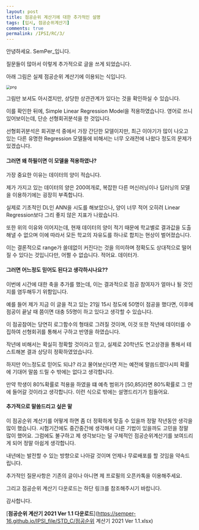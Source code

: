 ```yaml
---
layout: post
title: 점공순위 계산기에 대한 추가적인 설명
tags: [입시, 점공순위계산기]
comments: true
permalink: /IPSI/RC/3/
---
```


안녕하세요. SemPer_입니다.

질문들이 많아서 이렇게 추가적으로 글을 쓰게 되었습니다.

아래 그림은 실제 점공순위 계산기에 이용되는 식입니다.

<img src="https://semper-16.github.io/img/1234.png" alt="png" style="zoom:67%;" />



그림만 보셔도 아시겠지만, 상당한 상관관계가 있다는 것을 확인하실 수 있습니다.

이를 확인한 뒤에, Simple Linear Regression Model을 적용하였습니다. 영어로 쓰니 있어보이는데, 단순 선형회귀분석을 한 것입니다.

선형회귀분석은 회귀분석 중에서 가장 간단한 모델이지만, 최근 이야기가 많이 나오고 있는 다른 유명한 Regression 모델들에 비해서는 너무 오래전에 나왔다 정도의 문제가 있겠습니다.



#### 그러면 왜 하필이면 이 모델을 적용하였나?

가장 중요한 이유는 데이터의 양이 적습니다.

제가 가지고 있는 데이터의 양은 200여개로, 복잡한 다른 머신러닝이나 딥러닝의 모델을 이용하기에는 굉장히 부족합니다.

실제로 기초적인 DL인 ANN을 시도를 해보았으나, 양이 너무 적어 오히려 Linear Regression보다 그리 좋지 않은 지표가 나왔습니다.

또한 위의 이유와 이어지는데, 현재 데이터의 양이 적기 때문에 학교별로 결과값을 도출해낼 수 없으며 이에 따라서 모든 학교의 자유도를 하나로 합치는 현상이 벌어졌습니다.

이는 결론적으로 range가 쓸데없이 커진다는 것을 의미하며 정확도도 상대적으로 떨어질 수 있다는 것입니다만, 어쩔 수 없습니다. 적어요. 데이터가.



#### 그러면 어느정도 믿어도 된다고 생각하시나요??

이번에 시간에 대한 축을 추가를 했는데, 이는 결과적으로 점공 참여자가 얼마나 될 것인지를 염두해두기 위함입니다.

예를 들어 제가 지금 이 글을 적고 있는 21일 15시 정도에 50명이 점공을 했다면, 이후에 점공이 끝날 때 쯤이면 대충 55명이 하고 있다고 생각할 수 있습니다.

이 점공참여는 당연히 로그함수의 형태로 그려질 것이며, 이것 또한 작년에 데이터를 수집하여 선형회귀를 통해서 구하고 반영을 하였습니다.

작년에 비해서는 확실히 정확할 것이라고 믿고, 실제로 20학년도 연고상경을 통해서 테스트해본 결과 상당히 정확하였었습니다.

하지만 어느정도로 믿어도 되냐? 라고 물어보신다면 저는 예전에 말씀드렸다시피 확률에 기대어 말씀 드릴 수 밖에는 없다고 생각합니다.

만약 학생이 80%확률로 적용을 하였을 떄 예측 범위가 [50,85]라면 80%확률로 그 안에 들어갈 것이라고 생각합니다. 이런 식으로 밖에는 설명드리기가 힘들어요.





#### 추가적으로 말씀드리고 싶은 말

이 점공순위 계산기를 어떻게 하면 좀 더 정확하게 맞출 수 있을까 정말 작년동안 생각을 많이 했습니다. 시험기간에도 중간중간에 생각해서 다른 기법이 있을까도 고민을 정말 많이 했어요. 그럼에도 불구하고 제 생각보다는 덜 구체적인 점공순위계산기를 보여드리게 되어 정말 아쉽게 생각합니다.

내년에는 발전할 수 있는 방향으로 나아갈 것이며 언제나 무료배포를 할 것임을 약속드립니다.



추가적인 질문사항은 기존의 글이나 아니면 제 프로필의 오픈카톡을 이용해주세요.



그리고 점공순위 계산기 다운로드는 하단 링크를 참조해주시기 바랍니다.



감사합니다.





[**점공순위 계산기 2021 Ver 1.1 다운로드**](https://semper-16.github.io/IPSI_file/STD_C/점공순위 계산기 2021 Ver 1.1.xlsx)